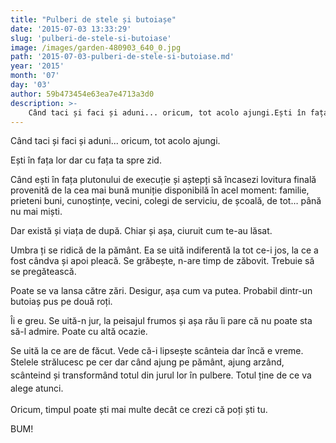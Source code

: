 ```yaml
---
title: "Pulberi de stele și butoiașe"
date: '2015-07-03 13:33:29'
slug: 'pulberi-de-stele-si-butoiase'
image: /images/garden-480903_640_0.jpg
path: '2015-07-03-pulberi-de-stele-si-butoiase.md'
year: '2015'
month: '07'
day: '03'
author: 59b473454e63ea7e4713a3d0
description: >-
    Când taci și faci și aduni... oricum, tot acolo ajungi.Ești în fața lor dar cu fața ta spre zid.Când ești în fața plutonului de execuție și aștepți să încasezi lovitura finală provenită de la cea ma
---
```

<div class="kg-card-markdown"><p>Când taci și faci și aduni... oricum, tot acolo ajungi.</p>
<p>Ești în fața lor dar cu fața ta spre zid.</p>
<p>Când ești în fața plutonului de execuție și aștepți să încasezi lovitura finală provenită de la cea mai bună muniție disponibilă în acel moment: familie, prieteni buni, cunoștințe, vecini, colegi de serviciu, de școală, de tot… până nu mai miști.</p>
<p>Dar există și viața de după. Chiar și așa, ciuruit cum te-au lăsat.</p>
<p>Umbra ți se ridică de la pământ. Ea se uită indiferentă la tot ce-i jos, la ce a fost cândva și apoi pleacă. Se grăbește, n-are timp de zăbovit. Trebuie să se pregătească.</p>
<p>Poate se va lansa către zări. Desigur, așa cum va putea. Probabil dintr-un butoiaș pus pe două roți.</p>
<p>Îi e greu. Se uită-n jur, la peisajul frumos și așa rău îi pare că nu poate sta să-l admire. Poate cu altă ocazie.</p>
<p>Se uită la ce are de făcut. Vede că-i lipsește scânteia dar încă e vreme. Stelele<span style="line-height: 20.7999992370605px;"> </span>strălucesc<span style="line-height: 20.7999992370605px;"> pe cer dar când ajung pe </span>pământ<span style="line-height: 20.7999992370605px;">, ajung arzând, scânteind și transformând totul din jurul lor în pulbere. Totul ține de ce va alege atunci.</span> </p>
<p>Oricum, timpul poate ști mai multe decât ce crezi că poți ști tu.</p>
<p>BUM!</p>
<p> </p>
<p> </p>
</div>
    